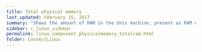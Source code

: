 ```yaml
---
title: ﻿Total physical memory
last_updated: February 15, 2017
summary: "Shows the amount of RAM in the Unix machine, present as RAM chips."
sidebar: c_linux_sidebar
permalink: linux_component_physicalmemory_totalram.html
folder: ConnectLinux
---
```

